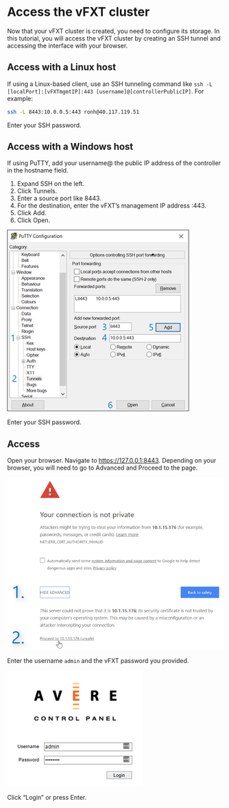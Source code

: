 # Access the vFXT cluster
Now that your vFXT cluster is created, you need to configure its storage. In this tutorial, you will access the vFXT cluster by creating an SSH tunnel and accessing the interface with your browser.

## Access with a Linux host
If using a Linux-based client, use an SSH tunneling command like `ssh -L [localPort]:[vFXTmgmtIP]:443 [username]@[controllerPublicIP]`.
For example:
```sh
ssh -L 8443:10.0.0.5:443 ronh@40.117.119.51
```
Enter your SSH password.

## Access with a Windows host
If using PuTTY, add your username@ the public IP address of the controller in the hostname field. 
1. Expand SSH on the left.
1. Click Tunnels. 
1. Enter a source port like 8443. 
1. For the destination, enter the vFXT’s management IP address :443. 
1. Click Add.
1. Click Open.

<img src="images/20-tunnel-numbered-border-75.png">

Enter your SSH password.

## Access 
Open your browser. Navigate to https://127.0.0.1:8443. Depending on your browser, you will need to go to Advanced and Proceed to the page.

<img src="images/21-browser-proceed.png">

Enter the username `admin` and the vFXT password you provided.

<img src="images/21b-login.png">

Click “Login” or press Enter.
